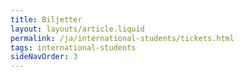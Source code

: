 ```yaml
---
title: Biljetter
layout: layouts/article.liquid
permalink: /ja/international-students/tickets.html
tags: international-students
sideNavOrder: 3
---
```

